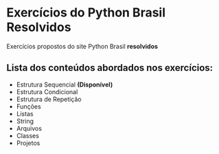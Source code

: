 # Exercícios do Python Brasil Resolvidos
Exercícios propostos do site Python Brasil **resolvidos**

## Lista dos conteúdos abordados nos exercícios:
+ Estrutura Sequencial **\(Disponível\)**
+ Estrutura Condicional
+ Estrutura de Repetição
+ Funções
+ Listas
+ String
+ Arquivos
+ Classes
+ Projetos